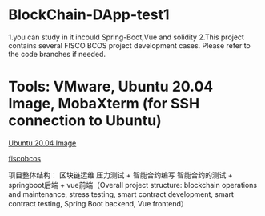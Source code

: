 # BlockChain-DApp-test1
1.you can study in it incould Spring-Boot,Vue and solidity
2.This project contains several FISCO BCOS project development cases. Please refer to the code branches if needed.
# Tools: VMware, Ubuntu 20.04 Image, MobaXterm (for SSH connection to Ubuntu)

[Ubuntu 20.04 Image](https://pan.baidu.com/s/1tkujQRAuUxuD7Dbk7a0p3w?pwd=2u3s)

[fiscobcos](https://pan.baidu.com/s/1jNd-00m_BcgUS6tuAsV2Ow?pwd=mdmr)

项目整体结构：
区块链运维 压力测试 + 智能合约编写 智能合约的测试 + springboot后端 + vue前端（Overall project structure: blockchain operations and maintenance, stress testing, smart contract development, smart contract testing, Spring Boot backend, Vue frontend）

